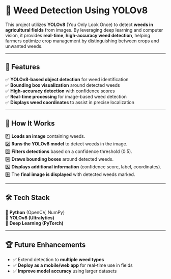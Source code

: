 # 🌿 Weed Detection Using YOLOv8  

This project utilizes **YOLOv8** (You Only Look Once) to detect **weeds in agricultural fields** from images. By leveraging deep learning and computer vision, it provides **real-time, high-accuracy weed detection**, helping farmers optimize crop management by distinguishing between crops and unwanted weeds.

---

## 🚀 Features  
✅ **YOLOv8-based object detection** for weed identification  
✅ **Bounding box visualization** around detected weeds  
✅ **High-accuracy detection** with confidence scores  
✅ **Real-time processing** for image-based weed detection  
✅ **Displays weed coordinates** to assist in precise localization  

---

## 📌 How It Works  
1️⃣ **Loads an image** containing weeds.  
2️⃣ **Runs the YOLOv8 model** to detect weeds in the image.  
3️⃣ **Filters detections** based on a confidence threshold (0.5).  
4️⃣ **Draws bounding boxes** around detected weeds.  
5️⃣ **Displays additional information** (confidence score, label, coordinates).  
6️⃣ The **final image is displayed** with detected weeds marked.  

---

## 🛠 Tech Stack  
🔹 **Python** (OpenCV, NumPy)  
🔹 **YOLOv8 (Ultralytics)**  
🔹 **Deep Learning (PyTorch)**  

---

## 🏆 Future Enhancements  
- ✅ Extend detection to **multiple weed types**  
- ✅ **Deploy as a mobile/web app** for real-time use in fields  
- ✅ **Improve model accuracy** using larger datasets  
